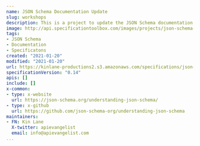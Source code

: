```yaml
---
name: JSON Schema Documentation Update
slug: workshops
description: This is a project to update the JSON Schema documentation and provide up to date information for users of the specification to learn from. Making sure there is documentation to support the latest version of JSON Schema, while also supporting other implementations in OpenAPI and AsyncAPI. This work will be conducted via the existing documentation Github repository, and we are actively looking for human and financial resources to make it happen.
image: http://api.specificationtoolbox.com/images/projects/json-schema-docs.png
tags:
- JSON Schema
- Documentation
- Specificatons
created: "2021-01-20"
modified: "2021-01-20"
url: https://kinlane-productions2.s3.amazonaws.com/specifications/json-schema.png
specificationVersion: "0.14"
apis: []
include: []
x-common:
- type: x-website
  url: https://json-schema.org/understanding-json-schema/
- type: x-github
  url: https://github.com/json-schema-org/understanding-json-schema
maintainers:
- FN: Kin Lane
  X-twitter: apievangelist
  email: info@apievangelist.com    
...
```

